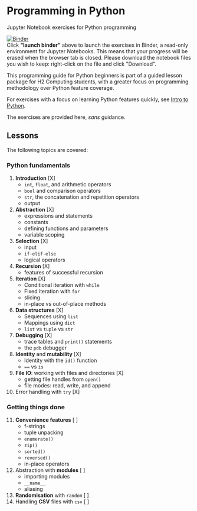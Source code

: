 # Programming in Python
Jupyter Notebook exercises for Python programming

[![Binder](https://mybinder.org/badge_logo.svg)](https://mybinder.org/v2/gh/nyjc-computing/programming-in-python.git/HEAD)  
Click **“launch binder”** above to launch the exercises in Binder, a read-only environment for Jupyter Notebooks. This means that your progress will be erased when the browser tab is closed. Please download the notebook files you wish to keep: right-click on the file and click "Download".

This programming guide for Python beginners is part of a guided lesson package for H2 Computing students, with a greater focus on programming methodology over Python feature coverage.

For exercises with a focus on learning Python features quickly, see [Intro to Python](https://github.com/nyjc-computing/intro-to-python).

The exercises are provided here, *sans* guidance.

## Lessons

The following topics are covered:

### Python fundamentals

1. **Introduction** [X]
   - `int`, `float`, and arithmetic operators
   - `bool` and comparison operators
   - `str`, the concatenation and repetition operators
   - output
2. **Abstraction** [X]
   - expressions and statements
   - constants
   - defining functions and parameters
   - variable scoping
3. **Selection** [X]
   - input
   - `if-elif-else`
   - logical operators
4. **Recursion** [X]
   - features of successful recursion
5. **Iteration** [X]
   - Conditional iteration with `while`
   - Fixed iteration with `for`
   - slicing
   - in-place vs out-of-place methods
6. **Data structures** [X]
   - Sequences using `list`
   - Mappings using `dict`
   - `list` vs `tuple` vs `str`
7. **Debugging** [X]
   - trace tables and `print()` statements
   - the `pdb` debugger
8. **Identity** and **mutability** [X]
   - Identity with the `id()` function
   - `==` vs `is`
9. **File IO**: working with files and directories [X]
   - getting file handles from `open()`
   - file modes: read, write, and append
10. Error handling with `try` [X]

### Getting things done

11. **Convenience features** [ ]
    - f-strings
    - tuple unpacking
    - `enumerate()`
    - `zip()`
    - `sorted()`
    - `reversed()`
    - in-place operators
12. Abstraction with **modules** [ ]
    - importing modules
    - `__name__`
    - aliasing
13. **Randomisation** with `random` [ ]
14. Handling **CSV** files with `csv` [ ]
